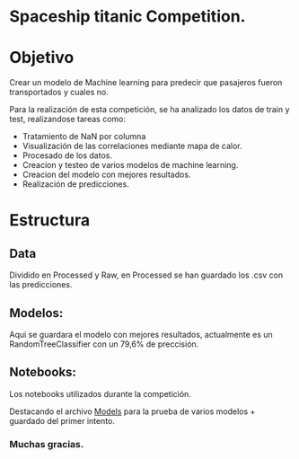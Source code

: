 # Spaceship titanic Competition.

# Objetivo

Crear un modelo de Machine learning para predecir que pasajeros fueron transportados y cuales no.

Para la realización de esta competición, se ha analizado los datos de train y test, realizandose tareas como:

- Tratamiento de NaN por columna
- Visualización de las correlaciones mediante mapa de calor.
- Procesado de los datos.
- Creacion y testeo de varios modelos de machine learning.
- Creacion del modelo con mejores resultados.
- Realización de predicciones.


# Estructura

## Data

Dividido en Processed y Raw, en Processed se han guardado los .csv con las predicciones.

## Modelos:

Aqui se guardara el modelo con mejores resultados, actualmente es un RandomTreeClassifier con un 79,6% de preccisión.

## Notebooks:

Los notebooks utilizados durante la competición.

Destacando el archivo [Models](https://github.com/AdrianNiet/Spaceship-titanic-Kaggle-/blob/main/notebook/models.ipynb) para la prueba de varios modelos + guardado del primer intento.



### Muchas gracias.
